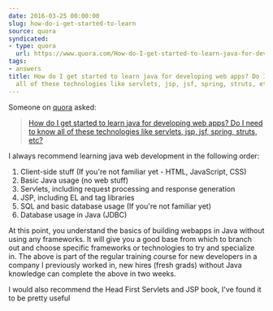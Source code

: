 ```yaml
---
date: 2016-03-25 00:00:00
slug: how-do-i-get-started-to-learn
source: quora
syndicated:
- type: quora
  url: https://www.quora.com/How-do-I-get-started-to-learn-java-for-developing-web-apps-Do-I-need-to-know-all-of-these-technologies-like-servlets-jsp-jsf-spring-struts-etc/answer/Roy-Tang
tags:
- answers
title: How do I get started to learn java for developing web apps? Do I need to know
  all of these technologies like servlets, jsp, jsf, spring, struts, etc?
---
```


Someone on [quora](https://quora.com) asked:

> [How do I get started to learn java for developing web apps? Do I need to know all of these technologies like servlets, jsp, jsf, spring, struts, etc?](https://www.quora.com/How-do-I-get-started-to-learn-java-for-developing-web-apps-Do-I-need-to-know-all-of-these-technologies-like-servlets-jsp-jsf-spring-struts-etc/answer/Roy-Tang)


I always recommend learning java web development in the following order:</p><ol><li>Client-side stuff (If you're not familiar yet - HTML, JavaScript, CSS)</li><li>Basic Java usage (no web stuff)</li><li>Servlets, including request processing and response generation</li><li>JSP, including EL and tag libraries</li><li>SQL and basic database usage (If you're not familiar yet)</li><li>Database usage in Java (JDBC)</li></ol><p class="ui_qtext_para u-ltr u-text-align--start">At this point, you understand the basics of building webapps in Java without using any frameworks. It will give you a good base from which to branch out and choose specific frameworks or technologies to try and specialize in. The above is part of the regular training course for new developers in a company I previously worked in, new hires (fresh grads) without Java knowledge can complete the above in two weeks.

I would also recommend the Head First Servlets and JSP book, I've found it to be pretty useful
